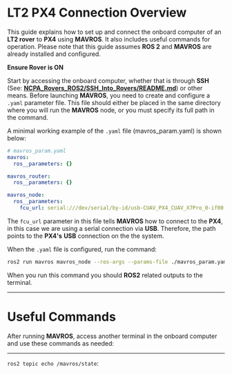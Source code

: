 # LT2 PX4 Connection Overview 

This guide explains how to set up and connect the onboard computer of an **LT2 rover** to **PX4** using **MAVROS**. It also includes useful commands for operation. Please note that this guide assumes **ROS 2** and **MAVROS** are already installed and configured. 

**Ensure Rover is ON**

Start by accessing the onboard computer, whether that is through **SSH** (See: [**NCPA_Rovers_ROS2/SSH_Into_Rovers/README.md**](https://github.com/casenblurg/NCPA_Rovers_ROS2/blob/main/SSH_Into_Rovers/README.md)) or other means. Before launching **MAVROS**, you need to create and configure a `.yaml` parameter file. This file should either be placed in the same directory where you will run the **MAVROS** node, or you must specify its full path in the command.

A minimal working example of the `.yaml` file (mavros_param.yaml) is shown below:
```yaml
# mavros_param.yaml
mavros:
  ros__parameters: {}

mavros_router:
  ros__parameters: {}

mavros_node:
  ros__parameters:
    fcu_url: serial:///dev/serial/by-id/usb-CUAV_PX4_CUAV_X7Pro_0-if00:57600 
```

The `fcu_url` parameter in this file tells **MAVROS** how to connect to the **PX4**, in this case we are using a serial connection via **USB**. Therefore, the path points to the **PX4's** **USB** connection on the the system.

When the `.yaml` file is configured, run the command:

```bash
ros2 run mavros mavros_node --ros-args --params-file ./mavros_param.yaml
```
When you run this command you should **ROS2** related outputs to the terminal.

---
# Useful Commands

After running **MAVROS**, access another terminal in the onboard computer and use these commands as needed:

---
`ros2 topic echo /mavros/state`: 












